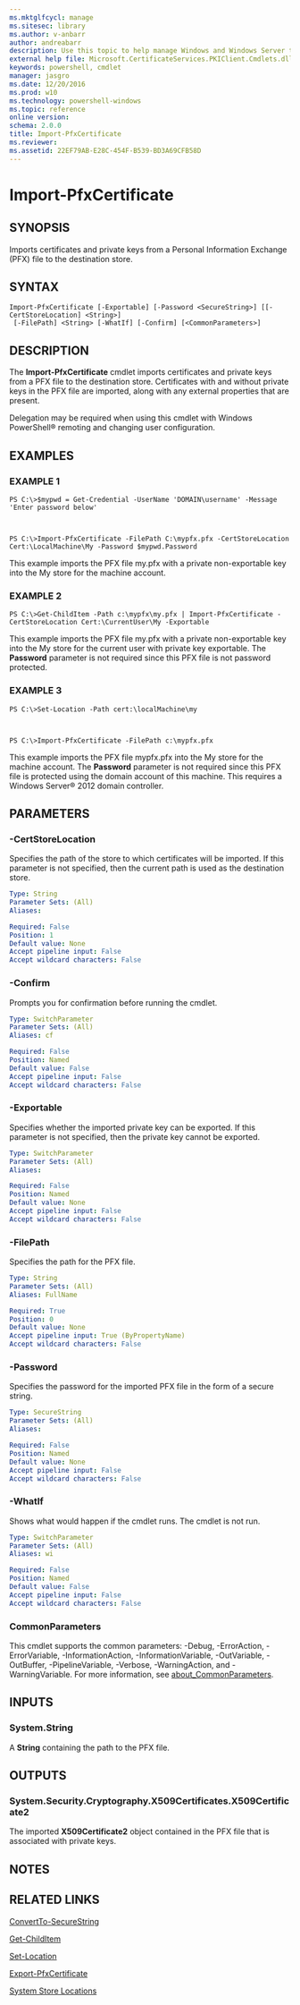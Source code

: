 ```yaml
---
ms.mktglfcycl: manage
ms.sitesec: library
ms.author: v-anbarr
author: andreabarr
description: Use this topic to help manage Windows and Windows Server technologies with Windows PowerShell.
external help file: Microsoft.CertificateServices.PKIClient.Cmdlets.dll-Help.xml
keywords: powershell, cmdlet
manager: jasgro
ms.date: 12/20/2016
ms.prod: w10
ms.technology: powershell-windows
ms.topic: reference
online version: 
schema: 2.0.0
title: Import-PfxCertificate
ms.reviewer:
ms.assetid: 22EF79AB-E28C-454F-B539-BD3A69CFB58D
---
```


# Import-PfxCertificate

## SYNOPSIS
Imports certificates and private keys from a Personal Information Exchange (PFX) file to the destination store.

## SYNTAX

```
Import-PfxCertificate [-Exportable] [-Password <SecureString>] [[-CertStoreLocation] <String>]
 [-FilePath] <String> [-WhatIf] [-Confirm] [<CommonParameters>]
```

## DESCRIPTION
The **Import-PfxCertificate** cmdlet imports certificates and private keys from a PFX file to the destination store.
Certificates with and without private keys in the PFX file are imported, along with any external properties that are present.

Delegation may be required when using this cmdlet with Windows PowerShell® remoting and changing user configuration.

## EXAMPLES

### EXAMPLE 1
```
PS C:\>$mypwd = Get-Credential -UserName 'DOMAIN\username' -Message 'Enter password below'



PS C:\>Import-PfxCertificate -FilePath C:\mypfx.pfx -CertStoreLocation Cert:\LocalMachine\My -Password $mypwd.Password
```

This example imports the PFX file my.pfx with a private non-exportable key into the My store for the machine account.

### EXAMPLE 2
```
PS C:\>Get-ChildItem -Path c:\mypfx\my.pfx | Import-PfxCertificate -CertStoreLocation Cert:\CurrentUser\My -Exportable
```

This example imports the PFX file my.pfx with a private non-exportable key into the My store for the current user with private key exportable.
The **Password** parameter is not required since this PFX file is not password protected.

### EXAMPLE 3
```
PS C:\>Set-Location -Path cert:\localMachine\my



PS C:\>Import-PfxCertificate -FilePath c:\mypfx.pfx
```

This example imports the PFX file mypfx.pfx into the My store for the machine account.
The **Password** parameter is not required since this PFX file is protected using the domain account of this machine.
This requires a Windows Server® 2012 domain controller.

## PARAMETERS

### -CertStoreLocation
Specifies the path of the store to which certificates will be imported.
If this parameter is not specified, then the current path is used as the destination store.

```yaml
Type: String
Parameter Sets: (All)
Aliases: 

Required: False
Position: 1
Default value: None
Accept pipeline input: False
Accept wildcard characters: False
```

### -Confirm
Prompts you for confirmation before running the cmdlet.

```yaml
Type: SwitchParameter
Parameter Sets: (All)
Aliases: cf

Required: False
Position: Named
Default value: False
Accept pipeline input: False
Accept wildcard characters: False
```

### -Exportable
Specifies whether the imported private key can be exported.
If this parameter is not specified, then the private key cannot be exported.

```yaml
Type: SwitchParameter
Parameter Sets: (All)
Aliases: 

Required: False
Position: Named
Default value: None
Accept pipeline input: False
Accept wildcard characters: False
```

### -FilePath
Specifies the path for the PFX file.

```yaml
Type: String
Parameter Sets: (All)
Aliases: FullName

Required: True
Position: 0
Default value: None
Accept pipeline input: True (ByPropertyName)
Accept wildcard characters: False
```

### -Password
Specifies the password for the imported PFX file in the form of a secure string.

```yaml
Type: SecureString
Parameter Sets: (All)
Aliases: 

Required: False
Position: Named
Default value: None
Accept pipeline input: False
Accept wildcard characters: False
```

### -WhatIf
Shows what would happen if the cmdlet runs.
The cmdlet is not run.

```yaml
Type: SwitchParameter
Parameter Sets: (All)
Aliases: wi

Required: False
Position: Named
Default value: False
Accept pipeline input: False
Accept wildcard characters: False
```

### CommonParameters
This cmdlet supports the common parameters: -Debug, -ErrorAction, -ErrorVariable, -InformationAction, -InformationVariable, -OutVariable, -OutBuffer, -PipelineVariable, -Verbose, -WarningAction, and -WarningVariable. For more information, see [about_CommonParameters](http://go.microsoft.com/fwlink/?LinkID=113216).

## INPUTS

### System.String
A **String** containing the path to the PFX file.

## OUTPUTS

### System.Security.Cryptography.X509Certificates.X509Certificate2
The imported **X509Certificate2** object contained in the PFX file that is associated with private keys.

## NOTES

## RELATED LINKS

[ConvertTo-SecureString](http://go.microsoft.com/fwlink/p/?LinkID=293933)

[Get-ChildItem](http://go.microsoft.com/fwlink/p/?LinkId=290488)

[Set-Location](http://go.microsoft.com/fwlink/p/?LinkID=293912)

[Export-PfxCertificate](./Export-PfxCertificate.md)

[System Store Locations](https://docs.microsoft.com/windows/desktop/seccrypto/system-store-locations)
